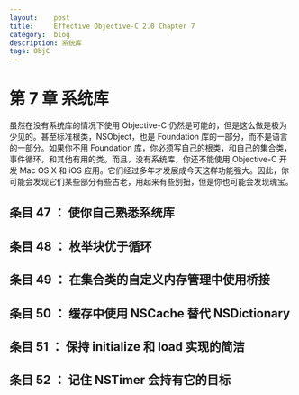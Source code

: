 ```yaml
---
layout:    post
title:     Effective Objective-C 2.0 Chapter 7
category:  blog
description: 系统库
tags: ObjC
---
```


# 第 7 章 系统库
虽然在没有系统库的情况下使用 Objective-C 仍然是可能的，但是这么做是极为少见的。甚至标准根类，NSObject，也是 Foundation 库的一部分，而不是语言的一部分。如果你不用 Foundation 库，你必须写自己的根类，和自己的集合类，事件循环，和其他有用的类。而且，没有系统库，你还不能使用 Objective-C 开发 Mac OS X 和 iOS 应用。它们经过多年才发展成今天这样功能强大。因此，你可能会发现它们某些部分有些古老，用起来有些别扭，但是你也可能会发现瑰宝。


## 条目 47 ： 使你自己熟悉系统库

## 条目 48 ： 枚举块优于循环

## 条目 49 ： 在集合类的自定义内存管理中使用桥接

## 条目 50 ： 缓存中使用 NSCache 替代 NSDictionary

## 条目 51 ： 保持 initialize 和 load 实现的简洁

## 条目 52 ： 记住 NSTimer 会持有它的目标